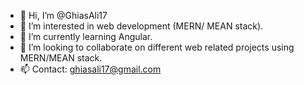 - 👋 Hi, I’m @GhiasAli17
- 👀 I’m interested in web development (MERN/ MEAN stack).
- 🌱 I’m currently learning Angular.
- 💞️ I’m looking to collaborate on different web related projects using MERN/MEAN stack.
- 📫 Contact: ghiasali17@gmail.com

<!---
GhiasAli17/GhiasAli17 is a ✨ special ✨ repository because its `README.md` (this file) appears on your GitHub profile.
You can click the Preview link to take a look at your changes.
--->
